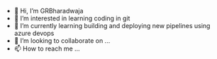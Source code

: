 - 👋 Hi, I’m GRBharadwaja
- 👀 I’m interested in learning coding in git
- 🌱 I’m currently learning building and deploying new pipelines using azure devops
- 💞️ I’m looking to collaborate on ...
- 📫 How to reach me ... 

<!---
rbgunturi/rbgunturi is a ✨ special ✨ repository because its `README.md` (this file) appears on your GitHub profile.
You can click the Preview link to take a look at your changes.
--->
